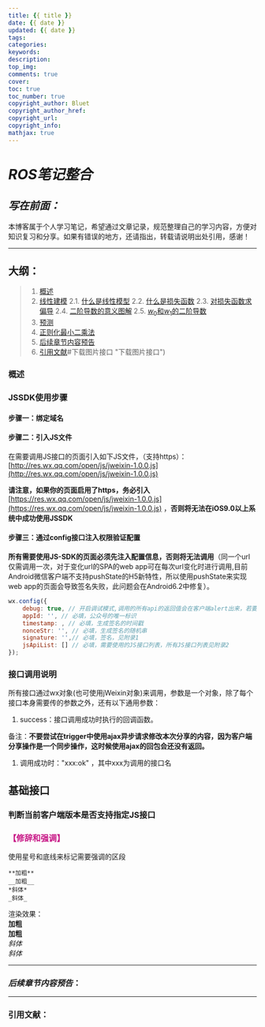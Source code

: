```yaml
---
title: {{ title }}
date: {{ date }}
updated: {{ date }}
tags:
categories:
keywords: 
description:
top_img:
comments: true
cover:
toc: true
toc_number: true
copyright_author: Bluet
copyright_author_href:
copyright_url:
copyright_info:
mathjax: true
---
```


# ***ROS笔记整合***



## ***写在前面：***

本博客属于个人学习笔记，希望通过文章记录，规范整理自己的学习内容，方便对知识复习和分享。如果有错误的地方，还请指出，转载请说明出处引用，感谢！

---

## 大纲：

>1. [概述](#概述 "概述")
>2. [线性建模](#线性建模 "线性建模")
>     2.1. [什么是线性模型](#什么是线性模型 "什么是线性模型")
>     2.2. [什么是损失函数](#什么是损失函数 "什么是损失函数")
>     2.3. [对损失函数求偏导](#对损失函数求偏导 "对损失函数求偏导")
>     2.4. [二阶导数的意义图解](#二阶导数的意义图解 "二阶导数的意义图解")
>     2.5. [$w_0$和$w_1$的二阶导数](#$w_0$和$w_1$的二阶导数 "$w_0$和$w_1$的二阶导数")
>3. [预测](#预测 "预测")
>8. [正则化最小二乘法](#正则化最小二乘法 "正则化最小二乘法")
> 9. [后续章节内容预告](#后续章节内容预告 "后续章节内容预告")
>10. [引用文献](#引用文献 "引用文献")#下载图片接口 "下载图片接口")



### 概述

### JSSDK使用步骤

#### 步骤一：绑定域名

#### 步骤二：引入JS文件

在需要调用JS接口的页面引入如下JS文件，（支持https）：
[http://res.wx.qq.com/open/js/jweixin-1.0.0.js](http://res.wx.qq.com/open/js/jweixin-1.0.0.js)

**请注意，如果你的页面启用了https，务必引入** [https://res.wx.qq.com/open/js/jweixin-1.0.0.js](https://res.wx.qq.com/open/js/jweixin-1.0.0.js) ，**否则将无法在iOS9.0以上系统中成功使用JSSDK**


#### 步骤三：通过config接口注入权限验证配置

**所有需要使用JS-SDK的页面必须先注入配置信息，否则将无法调用**（同一个url仅需调用一次，对于变化url的SPA的web app可在每次url变化时进行调用,目前Android微信客户端不支持pushState的H5新特性，所以使用pushState来实现web app的页面会导致签名失败，此问题会在Android6.2中修复）。

```javascript
wx.config({
    debug: true, // 开启调试模式,调用的所有api的返回值会在客户端alert出来，若要查看传入的参数，可以在pc端打开，参数信息会通过log打出，仅在pc端时才会打印。
    appId: '', // 必填，公众号的唯一标识
    timestamp: , // 必填，生成签名的时间戳
    nonceStr: '', // 必填，生成签名的随机串
    signature: '',// 必填，签名，见附录1
    jsApiList: [] // 必填，需要使用的JS接口列表，所有JS接口列表见附录2
});
```

### 接口调用说明

所有接口通过wx对象(也可使用jWeixin对象)来调用，参数是一个对象，除了每个接口本身需要传的参数之外，还有以下通用参数：

1. success：接口调用成功时执行的回调函数。


备注：**不要尝试在trigger中使用ajax异步请求修改本次分享的内容，因为客户端分享操作是一个同步操作，这时候使用ajax的回包会还没有返回。**

1. 调用成功时："xxx:ok" ，其中xxx为调用的接口名


## 基础接口

### 判断当前客户端版本是否支持指定JS接口


### <font color=#C71585>【修辞和强调】</font>

使用星号和底线来标记需要强调的区段

    **加粗**
    __加粗__
    *斜体*
    _斜体_

渲染效果：  
**加粗**  
__加粗__  
*斜体*  
_斜体_  


***

### ***后续章节内容预告***：

***

### 引用文献：

